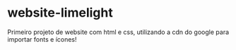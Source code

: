 # website-limelight

Primeiro projeto de website com html e css, utilizando a cdn do google para importar fonts e ícones! 
